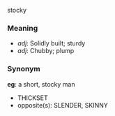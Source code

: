 stocky
### Meaning
+ _adj_: Solidly built; sturdy
+ _adj_: Chubby; plump

### Synonym

__eg__: a short, stocky man

+ THICKSET
+ opposite(s): SLENDER, SKINNY


